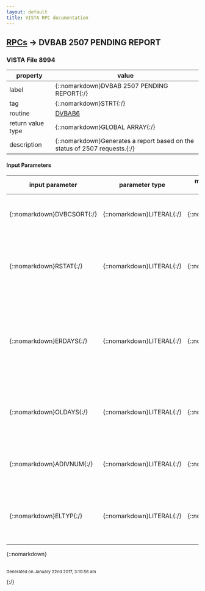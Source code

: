 ```yaml
---
layout: default
title: VISTA RPC documentation
---
```




## [RPCs](TableOfContent.md) &#8594; DVBAB 2507 PENDING REPORT 



### VISTA File 8994 


 property | value 
--- | --- 
 label | {::nomarkdown}DVBAB 2507 PENDING REPORT{:/}
 tag | {::nomarkdown}STRT{:/}
 routine | [DVBAB6](http://code.osehra.org/dox/Routine_DVBAB6_source.html)
 return value type | {::nomarkdown}GLOBAL ARRAY{:/}
 description | {::nomarkdown}Generates a report based on the status of 2507 requests.{:/}

#### Input Parameters

| input parameter | parameter type | maximum data length | required | description | 
| --- | --- | --- | --- | --- | 
| {::nomarkdown}DVBCSORT{:/} | {::nomarkdown}LITERAL{:/} | {::nomarkdown}1{:/} | {::nomarkdown}true{:/} | {::nomarkdown}This is  the status.  Valid choices are: A (age), S (status), V (veteranname), or R (routing location).{:/} | 
| {::nomarkdown}RSTAT{:/} | {::nomarkdown}LITERAL{:/} | {::nomarkdown}1{:/} | {::nomarkdown}true{:/} | {::nomarkdown}This is the Request Status.  Valid choices are: A (all), P (pending), N(new), or T (transcribed).  If DVBCSORT=A,S, or V - RSTAT cannot be null.{:/} | 
| {::nomarkdown}ERDAYS{:/} | {::nomarkdown}LITERAL{:/} | {::nomarkdown}3{:/} | {::nomarkdown}true{:/} | {::nomarkdown}If DVBCSORT = A (age) this must be the earliest age to start with (ie. 30days old).  This goes with the next variable OLDAYS which is the oldestage (ie. 1 day old and cannot be 0).  ERDAYS must be < OLDAYS{:/} | 
| {::nomarkdown}OLDAYS{:/} | {::nomarkdown}LITERAL{:/} | {::nomarkdown}3{:/} | {::nomarkdown}true{:/} | {::nomarkdown}This is the Oldest age (ie 1 day) if DVBCSORT=A (age).  This goes withERDAYS (earliest age - ie 30 days).  ERDAYS must be < OLDAYS{:/} | 
| {::nomarkdown}ADIVNUM{:/} | {::nomarkdown}LITERAL{:/} | {::nomarkdown}3{:/} | {::nomarkdown}true{:/} | {::nomarkdown}This is the regional office number - this is required only if DVBCSORT=R,otherwise send as null.{:/} | 
| {::nomarkdown}ELTYP{:/} | {::nomarkdown}LITERAL{:/} | {::nomarkdown}1{:/} | {::nomarkdown}true{:/} | {::nomarkdown}This is the elapsed time.  Values are C (calendar days - default) or W(workdays).  If DVBCSORT=A,S, or V - this must not be null.{:/} | 

{::nomarkdown} <br/><br/><p style="font-size: 11px">Generated on January 22nd 2017, 3:10:56 am</p>{:/}